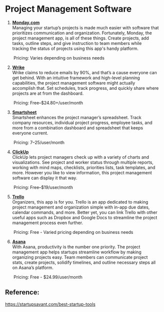 # Project Management Software 

1. **[Monday.com](https://monday.com/)**
<br>Managing your startup’s projects is made much easier with software that prioritizes communication and organization. Fortunately, Monday, the project management app, is all of these things. Create projects, add tasks, outline steps, and give instruction to team members while tracking the status of projects using this app's handy platform. 

&emsp;&emsp;Pricing: Varies depending on business needs

2. **[Wrike](https://www.wrike.com/)**
<br>Wrike claims to reduce emails by 90%, and that’s a cause everyone can get behind. With an intuitive framework and high-level planning capabilities, the project management software might actually accomplish that. Set schedules, track progress, and quickly share where projects are at from the dashboard.

&emsp;&emsp;Pricing: Free–$24.80+/user/month

3. **[Smartsheet](https://www.smartsheet.com/)**
<br>Smartsheet enhances the project manager’s spreadsheet. Track company resources, individual project progress, employee tasks, and more from a combination dashboard and spreadsheet that keeps everyone current.

&emsp;&emsp;Pricing: $7–$25/user/month

4. **[ClickUp](https://clickup.com/)**
<br>ClickUp lets project managers check up with a variety of charts and visualizations. See project and worker status through multiple reports, working with mind maps, checklists, priorities lists, task templates, and more. However you like to view information, this project management software can display it that way.

&emsp;&emsp;Pricing: Free–$19/user/month

5. **[Trello](https://trello.com/)**
<br>Organizers, this app is for you. Trello is an app dedicated to making project management and organization simple with in-app due dates, calendar commands, and more. Better yet, you can link Trello with other useful apps such as Dropbox and Google Docs to streamline the project management process even further. 

&emsp;&emsp;Pricing: Free - Varied pricing depending on business needs

6. **[Asana](https://asana.com/)**
<br>With Asana, productivity is the number one priority. The project management app helps startups streamline workflow by making organizing projects easy. Team members can communicate project stats, create projects, solidify timelines, and outline necessary steps all on Asana’s platform. 

&emsp;&emsp;Pricing: Free - $24.99/user/month


## Reference:
https://startupsavant.com/best-startup-tools
